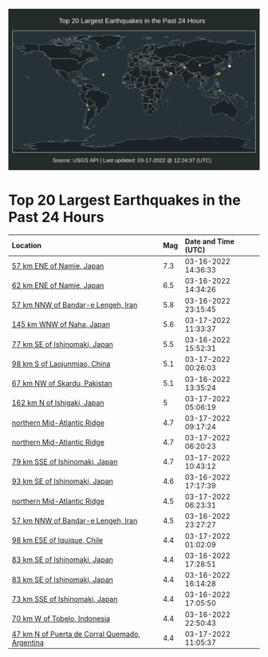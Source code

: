 ![Map](./map.png)

# Top 20 Largest Earthquakes in the Past 24 Hours

| Location | Mag | Date and Time (UTC) |
|:---|:---|:---|
| [57 km ENE of Namie, Japan](https://earthquake.usgs.gov/earthquakes/eventpage/us6000h519) | 7.3 | 03-16-2022 14:36:33 |
| [62 km ENE of Namie, Japan](https://earthquake.usgs.gov/earthquakes/eventpage/us6000h518) | 6.5 | 03-16-2022 14:34:26 |
| [57 km NNW of Bandar-e Lengeh, Iran](https://earthquake.usgs.gov/earthquakes/eventpage/us6000h58x) | 5.8 | 03-16-2022 23:15:45 |
| [145 km WNW of Naha, Japan](https://earthquake.usgs.gov/earthquakes/eventpage/us6000h5cy) | 5.6 | 03-17-2022 11:33:37 |
| [77 km SE of Ishinomaki, Japan](https://earthquake.usgs.gov/earthquakes/eventpage/us6000h53e) | 5.5 | 03-16-2022 15:52:31 |
| [98 km S of Laojunmiao, China](https://earthquake.usgs.gov/earthquakes/eventpage/us6000h59i) | 5.1 | 03-17-2022 00:26:03 |
| [67 km NW of Skardu, Pakistan](https://earthquake.usgs.gov/earthquakes/eventpage/us6000h50x) | 5.1 | 03-16-2022 13:35:24 |
| [162 km N of Ishigaki, Japan](https://earthquake.usgs.gov/earthquakes/eventpage/us6000h5az) | 5 | 03-17-2022 05:06:19 |
| [northern Mid-Atlantic Ridge](https://earthquake.usgs.gov/earthquakes/eventpage/us6000h5c7) | 4.7 | 03-17-2022 09:17:24 |
| [northern Mid-Atlantic Ridge](https://earthquake.usgs.gov/earthquakes/eventpage/us6000h5c2) | 4.7 | 03-17-2022 06:20:23 |
| [79 km SSE of Ishinomaki, Japan](https://earthquake.usgs.gov/earthquakes/eventpage/us6000h5cf) | 4.7 | 03-17-2022 10:43:12 |
| [93 km SE of Ishinomaki, Japan](https://earthquake.usgs.gov/earthquakes/eventpage/usd000h1ve) | 4.6 | 03-16-2022 17:17:39 |
| [northern Mid-Atlantic Ridge](https://earthquake.usgs.gov/earthquakes/eventpage/us6000h5c3) | 4.5 | 03-17-2022 06:23:31 |
| [57 km NNW of Bandar-e Lengeh, Iran](https://earthquake.usgs.gov/earthquakes/eventpage/us6000h5a6) | 4.5 | 03-16-2022 23:27:27 |
| [98 km ESE of Iquique, Chile](https://earthquake.usgs.gov/earthquakes/eventpage/us6000h59x) | 4.4 | 03-17-2022 01:02:09 |
| [83 km SE of Ishinomaki, Japan](https://earthquake.usgs.gov/earthquakes/eventpage/usd000h1vm) | 4.4 | 03-16-2022 17:28:51 |
| [83 km SE of Ishinomaki, Japan](https://earthquake.usgs.gov/earthquakes/eventpage/us6000h53m) | 4.4 | 03-16-2022 16:14:28 |
| [73 km SSE of Ishinomaki, Japan](https://earthquake.usgs.gov/earthquakes/eventpage/us6000h54l) | 4.4 | 03-16-2022 17:05:50 |
| [70 km W of Tobelo, Indonesia](https://earthquake.usgs.gov/earthquakes/eventpage/us6000h58r) | 4.4 | 03-16-2022 22:50:43 |
| [47 km N of Puerta de Corral Quemado, Argentina](https://earthquake.usgs.gov/earthquakes/eventpage/us6000h5cl) | 4.4 | 03-17-2022 11:05:37 |
